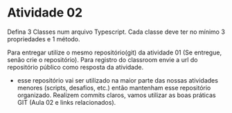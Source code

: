 # Atividade 02

Defina 3 Classes num arquivo Typescript.
Cada classe deve ter no mínimo 3 propriedades e 1 método.


Para entregar utilize o mesmo repositório(git) da atividade 01 (Se entregue, senão crie o repositório). 
Para registro do classroom envie a url do repositório público como resposta da atividade.
* esse repositório vai ser utilizado na maior parte das nossas atividades menores (scripts, desafios, etc.) então mantenham esse repositório organizado. Realizem commits claros, vamos utilizar as boas práticas GIT (Aula 02 e links relacionados).
